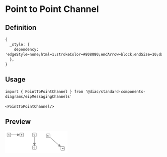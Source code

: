 # Point to Point Channel

## Definition

```
{
  _style: { 
    dependency: 'edgeStyle=none;html=1;strokeColor=#808080;endArrow=block;endSize=10;dashed=0;verticalAlign=bottom;strokeWidth=2;',
  },
}
```

## Usage

```
import { PointToPointChannel } from '@diac/standard-components-diagrams/eipMessagingChannels'

<PointToPointChannel/>
```

## Preview

<img src="./point-to-point-channel.png" width="200"/>
